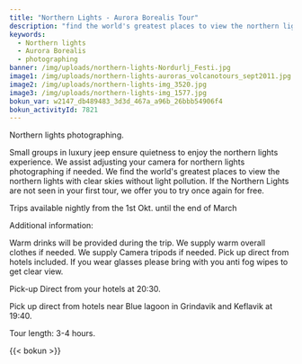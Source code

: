 ```yaml
---
title: "Northern Lights - Aurora Borealis Tour"
description: "find the world's greatest places to view the northern lights"
keywords:
  - Northern lights
  - Aurora Borealis
  - photographing
banner: /img/uploads/northern-lights-Nordurlj_Festi.jpg
image1: /img/uploads/northern-lights-auroras_volcanotours_sept2011.jpg
image2: /img/uploads/northern-lights-img_3520.jpg
image3: /img/uploads/northern-lights-img_1577.jpg
bokun_var: w2147_db489483_3d3d_467a_a96b_26bbb54906f4
bokun_activityId: 7821
---
```


Northern lights photographing.

Small groups in luxury jeep ensure quietness to enjoy the northern lights experience.
We assist adjusting your camera for northern lights photographing if needed.
We find the world's greatest places to view the northern lights with clear skies without light pollution.
If the Northern Lights are not seen in your first tour, we offer you to try once again for free.

Trips available nightly from the 1st Okt. until the end of March

<!--more-->

Additional information:

Warm drinks will be provided during the trip.
We supply warm overall clothes if needed.
We supply Camera tripods if needed.
Pick up direct from hotels included.
If you wear glasses please bring with you anti fog wipes to get clear view.

Pick-up Direct from your hotels at 20:30.

Pick up direct from hotels near Blue lagoon in Grindavik and Keflavik at 19:40.

Tour length: 3-4 hours.

{{< bokun >}}